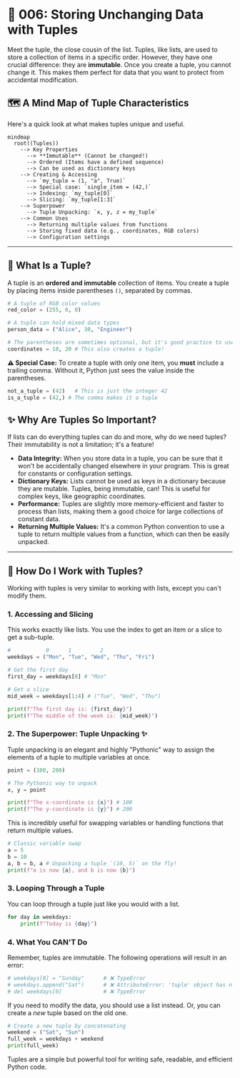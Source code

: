# 🍇 006: Storing Unchanging Data with Tuples

Meet the tuple, the close cousin of the list. Tuples, like lists, are used to store a collection of items in a specific order. However, they have one crucial difference: they are **immutable**. Once you create a tuple, you cannot change it. This makes them perfect for data that you want to protect from accidental modification.

## 🗺️ A Mind Map of Tuple Characteristics

Here's a quick look at what makes tuples unique and useful.

```mermaid
mindmap
  root((Tuples))
    --> Key Properties
      --> **Immutable** (Cannot be changed!)
      --> Ordered (Items have a defined sequence)
      --> Can be used as dictionary keys
    --> Creating & Accessing
      --> `my_tuple = (1, "a", True)`
      --> Special case: `single_item = (42,)`
      --> Indexing: `my_tuple[0]`
      --> Slicing: `my_tuple[1:3]`
    --> Superpower
      --> Tuple Unpacking: `x, y, z = my_tuple`
    --> Common Uses
      --> Returning multiple values from functions
      --> Storing fixed data (e.g., coordinates, RGB colors)
      --> Configuration settings
```

---

## 🤔 What Is a Tuple?

A tuple is an **ordered and immutable** collection of items. You create a tuple by placing items inside parentheses `()`, separated by commas.

```python
# A tuple of RGB color values
red_color = (255, 0, 0)

# A tuple can hold mixed data types
person_data = ("Alice", 30, "Engineer")

# The parentheses are sometimes optional, but it's good practice to use them
coordinates = 10, 20 # This also creates a tuple!
```

**⚠️ Special Case:** To create a tuple with only one item, you **must** include a trailing comma. Without it, Python just sees the value inside the parentheses.

```python
not_a_tuple = (42)   # This is just the integer 42
is_a_tuple = (42,) # The comma makes it a tuple
```

## ✨ Why Are Tuples So Important?

If lists can do everything tuples can do and more, why do we need tuples? Their immutability is not a limitation; it's a feature!

*   **Data Integrity:** When you store data in a tuple, you can be sure that it won't be accidentally changed elsewhere in your program. This is great for constants or configuration settings.
*   **Dictionary Keys:** Lists cannot be used as keys in a dictionary because they are mutable. Tuples, being immutable, can! This is useful for complex keys, like geographic coordinates.
*   **Performance:** Tuples are slightly more memory-efficient and faster to process than lists, making them a good choice for large collections of constant data.
*   **Returning Multiple Values:** It's a common Python convention to use a tuple to return multiple values from a function, which can then be easily unpacked.

---

## 🚀 How Do I Work with Tuples?

Working with tuples is very similar to working with lists, except you can't modify them.

### 1. Accessing and Slicing

This works exactly like lists. You use the index to get an item or a slice to get a sub-tuple.

```python
#           0      1         2
weekdays = ("Mon", "Tue", "Wed", "Thu", "Fri")

# Get the first day
first_day = weekdays[0] # "Mon"

# Get a slice
mid_week = weekdays[1:4] # ("Tue", "Wed", "Thu")

print(f"The first day is: {first_day}")
print(f"The middle of the week is: {mid_week}")
```

### 2. The Superpower: Tuple Unpacking ✨

Tuple unpacking is an elegant and highly "Pythonic" way to assign the elements of a tuple to multiple variables at once.

```python
point = (100, 200)

# The Pythonic way to unpack
x, y = point

print(f"The x-coordinate is {x}") # 100
print(f"The y-coordinate is {y}") # 200
```
This is incredibly useful for swapping variables or handling functions that return multiple values.

```python
# Classic variable swap
a = 5
b = 10
a, b = b, a # Unpacking a tuple `(10, 5)` on the fly!
print(f"a is now {a}, and b is now {b}")
```

### 3. Looping Through a Tuple

You can loop through a tuple just like you would with a list.

```python
for day in weekdays:
    print(f"Today is {day}")
```

### 4. What You CAN'T Do

Remember, tuples are immutable. The following operations will result in an error:

```python
# weekdays[0] = "Sunday"      # ❌ TypeError
# weekdays.append("Sat")      # ❌ AttributeError: 'tuple' object has no attribute 'append'
# del weekdays[0]             # ❌ TypeError
```
If you need to modify the data, you should use a list instead. Or, you can create a *new* tuple based on the old one.

```python
# Create a new tuple by concatenating
weekend = ("Sat", "Sun")
full_week = weekdays + weekend
print(full_week)
```

Tuples are a simple but powerful tool for writing safe, readable, and efficient Python code.
